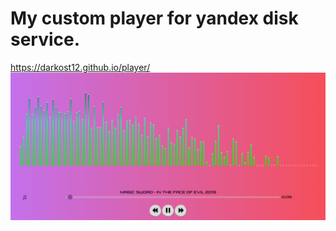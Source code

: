# My custom player for yandex disk service.
https://darkost12.github.io/player/
![Demonstation](https://github.com/darkost12/player/blob/master/demonstation.PNG)
